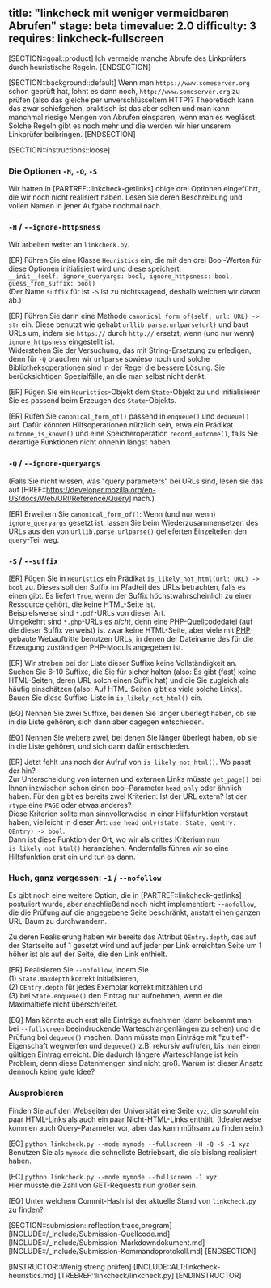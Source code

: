 title: "linkcheck mit weniger vermeidbaren Abrufen"
stage: beta
timevalue: 2.0
difficulty: 3
requires: linkcheck-fullscreen
---

[SECTION::goal::product]
Ich vermeide manche Abrufe des Linkprüfers durch heuristische Regeln.
[ENDSECTION]


[SECTION::background::default]
Wenn man `https://www.someserver.org` schon geprüft hat, lohnt es dann noch, 
`http://www.someserver.org` zu prüfen (also das gleiche per unverschlüsseltem HTTP)?
Theoretisch kann das zwar schiefgehen, praktisch ist das aber selten und man kann manchmal
riesige Mengen von Abrufen einsparen, wenn man es weglässt.
Solche Regeln gibt es noch mehr und die werden wir hier unserem Linkprüfer beibringen.
[ENDSECTION]


[SECTION::instructions::loose]

### Die Optionen `-H`, `-Q`, `-S`

Wir hatten in [PARTREF::linkcheck-getlinks] obige drei Optionen eingeführt,
die wir noch nicht realisiert haben.
Lesen Sie deren Beschreibung und vollen Namen in jener Aufgabe nochmal nach.


### `-H` / `--ignore-httpsness`

Wir arbeiten weiter an `linkcheck.py`.

[ER] Führen Sie eine Klasse `Heuristics` ein, die mit den drei Bool-Werten für diese Optionen
initialisiert wird und diese speichert:  
`__init__(self, ignore_queryargs: bool, ignore_httpsness: bool, guess_from_suffix: bool)`  
(Der Name `suffix` für ist `-S` ist zu nichtssagend, deshalb weichen wir davon ab.)

[ER] Führen Sie darin eine Methode `canonical_form_of(self, url: URL) -> str` ein.
Diese benutzt wie gehabt `urllib.parse.urlparse(url)` und baut URLs um,
indem sie `https://` durch `http://` ersetzt, wenn (und nur wenn) `ignore_httpsness` eingestellt ist.  
Widerstehen Sie der Versuchung, das mit String-Ersetzung zu erledigen,
denn für `-Q` brauchen wir `urlparse` sowieso noch und solche Bibliotheksoperationen
sind in der Regel die bessere Lösung.
Sie berücksichtigen Spezialfälle, an die man selbst nicht denkt.

[ER] Fügen Sie ein `Heuristics`-Objekt dem `State`-Objekt zu und 
initialisieren Sie es passend beim Erzeugen des `State`-Objekts.

[ER] Rufen Sie `canonical_form_of()` passend in `enqueue()` und `dequeue()` auf.
Dafür könnten Hilfsoperationen nützlich sein, etwa ein Prädikat `outcome_is_known()`
und eine Speicheroperation `record_outcome()`, 
falls Sie derartige Funktionen nicht ohnehin längst haben.
<!-- time estimate: 30 min -->


### `-Q` / `--ignore-queryargs`

(Falls Sie nicht wissen, was "query parameters" bei URLs sind, <!-- TODO 3 PARTREF HTTP-Queryparams ergänzen --> 
lesen sie das auf
[HREF::https://developer.mozilla.org/en-US/docs/Web/URI/Reference/Query]
nach.)

[ER] Erweitern Sie `canonical_form_of()`:
Wenn (und nur wenn) `ignore_queryargs` gesetzt ist,
lassen Sie beim Wiederzusammensetzen des URLs aus den von `urllib.parse.urlparse()`
gelieferten Einzelteilen den `query`-Teil weg.
<!-- time estimate: 15 min -->


### `-S` / `--suffix`

[ER] Fügen Sie in `Heuristics` ein Prädikat `is_likely_not_html(url: URL) -> bool` zu.
Dieses soll den Suffix im Pfadteil des URLs betrachten, falls es einen gibt.
Es liefert `True`, wenn der Suffix höchstwahrscheinlich zu einer Ressource gehört,
die keine HTML-Seite ist.  
Beispielsweise sind `*.pdf`-URLs von dieser Art.  
Umgekehrt sind `*.php`-URLs es _nicht_, denn eine PHP-Quellcodedatei (auf die dieser Suffix
verweist) ist zwar keine HTML-Seite, aber viele mit 
[PHP](https://en.wikipedia.org/wiki/PHP) gebaute Webauftritte benutzen URLs, 
in denen der Dateiname des für die Erzeugung zuständigen PHP-Moduls angegeben ist.

[ER] Wir streben bei der Liste dieser Suffixe keine Vollständigkeit an.
Suchen Sie 6-10 Suffixe, die Sie für sicher halten 
(also: Es gibt (fast) keine HTML-Seiten, deren URL solch einen Suffix hat) und 
die Sie zugleich als häufig einschätzen 
(also: Auf HTML-Seiten gibt es viele solche Links).
Bauen Sie diese Suffixe-Liste in `is_likely_not_html()` ein.

[EQ] Nennen Sie zwei Suffixe, bei denen Sie länger überlegt haben, ob sie in die Liste gehören,
sich dann aber dagegen entschieden.

[EQ] Nennen Sie weitere zwei, bei denen Sie länger überlegt haben, ob sie in die Liste gehören,
und sich dann dafür entschieden.

[ER] Jetzt fehlt uns noch der Aufruf von `is_likely_not_html()`.
Wo passt der hin?  
Zur Unterscheidung von internen und externen Links müsste `get_page()` bei Ihnen
inzwischen schon einen bool-Parameter `head_only` oder ähnlich haben.
Für den gibt es bereits zwei Kriterien: 
Ist der URL extern?
Ist der `rtype` eine `PAGE` oder etwas anderes?  
Diese Kriterien sollte man sinnvollerweise in einer Hilfsfunktion verstaut haben,
vielleicht in dieser Art:
`use_head_only(state: State, qentry: QEntry) -> bool`.  
Dann ist diese Funktion der Ort, wo wir als drittes Kriterium nun 
`is_likely_not_html()` heranziehen.
Andernfalls führen wir so eine Hilfsfunktion erst ein und tun es dann.
<!-- time estimate: 30 min -->


### Huch, ganz vergessen: `-1` / `--nofollow`

Es gibt noch eine weitere Option, die in [PARTREF::linkcheck-getlinks] postuliert wurde,
aber anschließend noch nicht implementiert: `--nofollow`, die die Prüfung
auf die angegebene Seite beschränkt, anstatt einen ganzen URL-Baum zu durchwandern.

Zu deren Realisierung haben wir bereits das Attribut `QEntry.depth`,
das auf der Startseite auf 1 gesetzt wird und auf jeder per Link erreichten
Seite um 1 höher ist als auf der Seite, die den Link enthielt.

[ER] Realisieren Sie `--nofollow`, indem Sie  
(1) `State.maxdepth` korrekt initialisieren,  
(2) `QEntry.depth` für jedes Exemplar korrekt mitzählen und  
(3) bei `State.enqueue()` den Eintrag nur aufnehmen, wenn er die Maximaltiefe nicht überschreitet.
<!-- time estimate: 15 min -->

[EQ] Man könnte auch erst alle Einträge aufnehmen (dann bekommt man bei `--fullscreen` beeindruckende
Warteschlangenlängen zu sehen) und die Prüfung bei `dequeue()` machen.
Dann müsste man Einträge mit "zu tief"-Eigenschaft wegwerfen und `dequeue()` z.B. rekursiv aufrufen, 
bis man einen gültigen Eintrag erreicht.
Die dadurch längere Warteschlange ist kein Problem, denn diese Datenmengen sind nicht groß.
Warum ist dieser Ansatz dennoch keine gute Idee?


### Ausprobieren

Finden Sie auf den Webseiten der Universität eine Seite `xyz`, die sowohl ein paar
HTML-Links als auch ein paar Nicht-HTML-Links enthält.
(Idealerweise kommen auch Query-Parameter vor, aber das kann mühsam zu finden sein.)

[EC] `python linkcheck.py --mode mymode --fullscreen -H -Q -S -1 xyz`  
Benutzen Sie als `mymode` die schnellste Betriebsart, die sie bislang realisiert haben.

[EC] `python linkcheck.py --mode mymode --fullscreen -1 xyz`  
Hier müsste die Zahl von GET-Requests nun größer sein.
<!-- time estimate: 15 min -->

[EQ] Unter welchem Commit-Hash ist der aktuelle Stand von `linkcheck.py` zu finden?

[SECTION::submission::reflection,trace,program]
[INCLUDE::/_include/Submission-Quellcode.md]
[INCLUDE::/_include/Submission-Markdowndokument.md]
[INCLUDE::/_include/Submission-Kommandoprotokoll.md]
[ENDSECTION]

[INSTRUCTOR::Wenig streng prüfen]
[INCLUDE::ALT:linkcheck-heuristics.md]
[TREEREF::linkcheck/linkcheck.py]
[ENDINSTRUCTOR]
